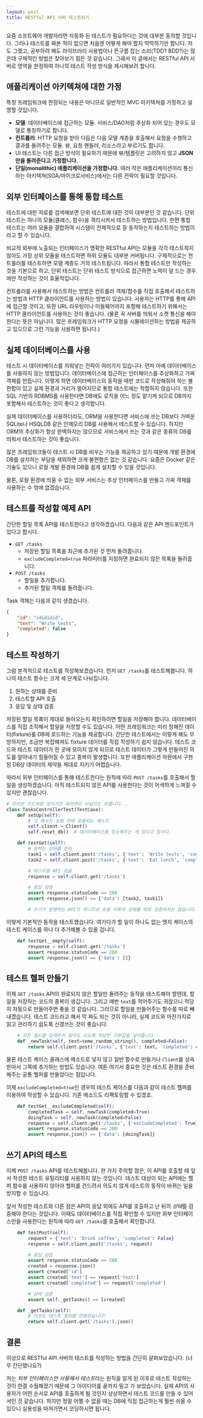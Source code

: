 ```yaml
---
layout: post
title: RESTful API 서버 테스트하기
---
```



요즘 소프트웨어 개발자라면 자동화 된 테스트가 필요하다는 것에 대부분 동의할 것입니다. 그러나 테스트를 짜본 적이 없으면 처음엔 어떻게 해야 할지 막막하기만 합니다. 저도 그랬고, 공부하려 해도 라이브러리 사용법이나 뜬구름 잡는 소리(TDD? BDD?)는 많은데 구체적인 방법은 찾아보기 힘든 것 같습니다. 그래서 이 글에서는 RESTful API 서버로 영역을 한정하여 하나의 테스트 작성 방식을 제시해보려 합니다.


## 애플리케이션 아키텍쳐에 대한 가정

특정 프레임워크에 한정되는 내용은 아니므로 일반적인 MVC 아키텍쳐를 가정하고 설명할 것입니다.

* **모델**: 데이터베이스에 접근하는 모듈. 서비스/DAO처럼 추상화 되어 있는 경우도 모델로 통칭하기로 합니다.
* **컨트롤러**: HTTP 요청을 받아 다듬은 다음 모델 계층을 호출해서 요청을 수행하고 결과를 돌려주는 모듈. 뷰, 요청 핸들러, 리소스라고 부르기도 합니다.
* UI 테스트는 다른 접근 방식이 필요하기 때문에 뷰/템플릿은 고려하지 않고 **JSON만을 돌려준다고 가정합니다.**
* **단일(monolithic) 애플리케이션을 가정합니다.** 여러 작은 애플리케이션끼리 통신하는 아키텍쳐(SOA/마이크로서비스)에서는 다른 전략이 필요할 것입니다.


## 외부 인터페이스를 통해 통합 테스트

테스트에 대한 자료를 검색해보면 단위 테스트에 대한 것이 대부분인 것 같습니다. 단위 테스트는 하나의 모듈(클래스, 함수)을 격리시켜서 테스트하는 방법입니다. 한편 통합 테스트는 여러 모듈을 결합하여 시스템이 전체적으로 잘 동작하는지 테스트하는 방법이라고 할 수 있습니다.

비교적 외부에 노출되는 인터페이스가 명확한 RESTful API는 모듈을 각각 테스트하지 않아도 가장 상위 모듈을 테스트하면 하위 모듈도 대부분 커버됩니다. 구체적으로는 컨트롤러를 테스트하면 모델 계층도 거의 테스트됩니다. 따라서 통합 테스트만 작성하는 것을 기본으로 하고, 단위 테스트는 단위 테스트 방식으로 접근하면 노력이 덜 드는 경우에만 작성하는 것이 효율적입니다.

컨트롤러를 사용해서 테스트하는 방법은 컨트롤러 객체/함수를 직접 호출해서 테스트하는 방법과 HTTP 클라이언트를 사용하는 방법이 있습니다. 사용자는 HTTP를 통해 API에 접근할 것이고, 또한 URL 라우팅이나 미들웨어까지 포함해 테스트하기 위해서는 HTTP 클라이언트를 사용하는 것이 좋습니다. (물론 꼭 서버를 띄워서 소켓 통신을 해야 한다는 뜻은 아닙니다. 많은 프레임워크가 HTTP 요청을 시뮬레이션하는 방법을 제공하고 있으므로 그런 기능을 사용하면 됩니다.)


## 실제 데이터베이스를 사용

테스트 시 데이터베이스를 끼워넣는 전략이 여러가지 있습니다. 먼저 아예 데이터베이스를 사용하지 않는 방법입니다. 데이터베이스에 접근하는 인터페이스를 추상화하고 가짜 객체를 만듭니다. 이렇게 하면 데이터베이스의 동작을 매번 코드로 작성해줘야 하는 불편함이 있고 실제 환경과 거리가 멀어지므로 통합 테스트에는 적합하지 않습니다. 또한 SQL 기반의 RDBMS를 사용한다면 DB에도 로직을 어느 정도 맡기게 되므로 DB까지 포함해서 테스트하는 것이 좋다고 생각합니다.

실제 데이터베이스를 사용하더라도, ORM을 사용한다면 서비스에 쓰는 DB보다 가벼운 SQLite나 HSQLDB 같은 인메모리 DB를 사용해서 테스트할 수 있습니다. 하지만 ORM의 추상화가 항상 완벽하지는 않으므로 서비스에서 쓰는 것과 같은 종류의 DB를 띄워서 테스트하는 것이 좋습니다.

많은 프레임워크들이 테스트 시 DB를 비우는 기능을 제공하고 있기 때문에 개발 환경에 DB를 설치하는 부담을 제외하면 크게 불편함은 없는 것 같습니다. 요즘은 Docker 같은 기술도 있으니 로컬 개발 환경에 DB를 쉽게 설치할 수 있을 것입니다.

물론, 로컬 환경에 띄울 수 없는 외부 서비스는 추상 인터페이스를 만들고 가짜 객체를 사용하는 수 밖에 없겠습니다.


## 테스트를 작성할 예제 API

간단한 할일 목록 API를 테스트한다고 생각하겠습니다. 다음과 같은 API 엔드포인트가 있다고 합시다.

* `GET /tasks`
    * 저장된 할일 목록을 최근에 추가된 것 먼저 돌려줍니다.
    * `excludeCompleted=true` 파라미터를 지정하면 완료되지 않은 목록을 돌려줍니다.
* `POST /tasks`
    * 할일을 추가합니다.
    * 추가된 할일 객체를 돌려줍니다.

Task 객체는 다음과 같이 생겼습니다.

```json
{
    "id": "idididid",
    "text": "Write tests",
    "completed": false
}
```


## 테스트 작성하기

그럼 본격적으로 테스트를 작성해보겠습니다. 먼저 `GET /tasks`를 테스트해봅니다. 하나의 테스트 함수는 크게 세 단계로 나눠집니다.

1. 원하는 상태를 준비
2. 테스트할 API 호출
3. 응답 및 상태 검증

저장된 할일 목록이 제대로 돌아오는지 확인하려면 할일을 저장해야 합니다. 데이터베이스를 직접 조작해서 할일을 저장할 수도 있습니다. 어떤 프레임워크는 미리 정해진 데이터(fixture)를 DB에 로드하는 기능을 제공합니다. 간단한 테스트에서는 이렇게 해도 무방하지만, 조금만 복잡해져도 fixture 데이터를 직접 작성하기 쉽지 않습니다. 테스트 코드와 테스트 데이터가 한 곳에 모이지 않게 되므로 테스트 데이터가 그렇게 만들어진 의도를 알아내기 힘들어질 수 있고 중복이 발생합니다. 또한 애플리케이션 차원에서 구현된 DB상 데이터의 제약을 제대로 지키기 어렵습니다.

따라서 외부 인터페이스를 통해 테스트한다는 원칙에 따라 `POST /tasks`를 호출해서 할일을 생성하겠습니다. 아직 테스트되지 않은 API를 사용한다는 것이 어색하게 느껴질 수 있지만 괜찮습니다.

```python
# 파이썬 코드처럼 보이지만 파이썬이 아닐지도 모릅니다...
class TasksControllerTest(TestCase):
    def setUp(self):
        # 각 메소드 실행 전에 호출되는 메소드
        self.client = Client()
        self.reset_db()  # 데이터베이스를 청소해주는 게 있다고 칩시다.

    def testGet(self):
        # 원하는 상태를 준비
        task1 = self.client.post('/tasks', {'text': 'Write tests', 'completed': False}).json()
        task2 = self.client.post('/tasks', {'text': 'Eat lunch', 'completed': True}).json()

        # 테스트할 API 호출
        response = self.client.get('/tasks')

        # 응답 검증
        assert response.statusCode == 200
        assert response.json() == {'data': [task2, task1]}

        # 쓰기가 발생하는 API가 아니므로 호출 이후의 상태를 따로 검증하지는 않습니다.
```

이렇게 기본적인 동작을 테스트했습니다. 여기다가 할 일이 하나도 없는 엣지 케이스의 테스트 케이스를 하나 더 추가해볼 수 있을 겁니다.

```python
    def testGet__empty(self):
        response = self.client.get('/tasks')
        assert response.statusCode == 200
        assert response.json() == {'data': []}
```


## 테스트 헬퍼 만들기

이제 `GET /tasks` API의 완료되지 않은 할일만 돌려주는 동작을 테스트해야 할텐데, 할일을 저장하는 코드의 중복이 생깁니다. 그리고 매번 `text`를 적어주기도 귀찮으니 적당히 자동으로 만들어주면 좋을 것 같습니다. 그러므로 할일을 만들어주는 함수를 따로 빼내겠습니다. 테스트 코드라고 해서 막 짜도 되는 것이 아니라, 실제 코드와 마찬가지로 읽고 관리하기 쉽도록 신경쓰는 것이 좋습니다.

```python
    # 모든 필드를 입력하지 않아도 되도록 적당한 기본값을 넣어줍니다.
    def _newTask(self, text=some_random_string(), completed=False):
        return self.client.post('/tasks', {'text': text, 'completed': completed}).json()
```

물론 테스트 케이스 클래스에 메소드로 넣지 않고 일반 함수로 만들거나 `Client`를 상속받아서 그쪽에 추가하는 방법도 있습니다. 여튼 여기서 중요한 것은 테스트 환경을 준비해주는 공통 헬퍼를 만들었다는 점입니다.

이제 `excludeCompleted=true`인 경우의 테스트 케이스를 다음과 같이 테스트 헬퍼를 이용하여 작성할 수 있습니다. 기존 메소드도 리팩토링할 수 있겠죠.

```python
    def testGet__excludeCompleted(self):
        completedTask = self._newTask(completed=True)
        doingTask = self._newTask(completed=False)
        response = self.client.get('/tasks', {'excludeCompleted': True})
        assert response.statusCode == 200
        assert response.json() == {'data': [doingTask]}
```


## 쓰기 API의 테스트

이제 `POST /tasks` API를 테스트해봅니다. 한 가지 주의할 점은, 이 API를 호출할 때 앞서 작성한 테스트 유틸리티를 사용하지 않는 것입니다. 테스트 대상이 되는 API에는 헬퍼 함수를 사용하지 않아야 헬퍼를 건드려서 의도치 않게 테스트의 동작이 바뀌는 일을 방지할 수 있습니다.

앞서 작성한 테스트와 다른 점은 API의 응답 외에도 API를 호출하고 난 뒤의 *상태*를 검증해야 한다는 것입니다. 이때도 데이터베이스를 직접 확인할 수 있지만 외부 인터페이스만을 사용한다는 원칙에 따라 `GET /tasks`를 호출해서 확인합니다.

```python
    def testPost(self):
        request = {'text': 'Drink coffee', 'completed': False}
        response = self.client.post('/tasks', request)

        # 응답 검증
        assert response.statusCode == 200
        created = response.json()
        assert created['id']
        assert created['text'] == request['text']
        assert created['completed'] == request['completed']

        # 상태 검증
        assert self._getTasks() == [created]

    def _getTasks(self):
        # 이것도 테스트 헬퍼를 만들었습니다!
        return self.client.get('/tasks').json()
```


## 결론

이상으로 RESTful API 서버의 테스트를 작성하는 방법을 간단히 살펴보았습니다. (너무 간단했나요?)

저는 *외부 인터페이스만 사용해서 테스트*라는 원칙을 알게 된 이후로 테스트 작성하는 것이 한결 수월해졌기 때문에 그 아이디어를 끝까지 밀고 가 보았습니다. 실제 API의 사용자가 어떤 순서로 API를 호출하게 될 것인지 상상하면서 테스트 코드를 만들 수 있어서인 것 같습니다. 하지만 정말 어쩔 수 없을 때는 DB에 직접 접근하는게 훨씬 쉬울 수 있으니 실용성을 따져가면서 코딩하시면 됩니다.
